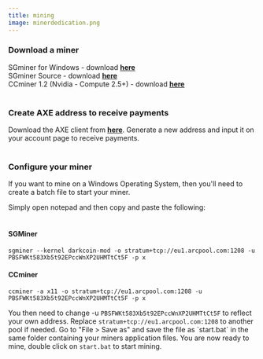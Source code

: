 ```yaml
---
title: mining
image: minerdedication.png
---
```

<h3 class="major">Download a miner</h3>
SGminer for Windows - download <a href="https://github.com/nicehash/sgminer/releases"><b>here</b></a><br />
SGminer Source - download <a href="https://github.com/nicehash/sgminer/releases"><b>here</b></a><br />
CCminer 1.2 (Nvidia - Compute 2.5+) - download <a href="https://github.com/cbuchner1/ccminer/releases/download/v1.2/ccminer-v1.2.zip"><b>here</b></a><br />
<br />
<h3>Create AXE address to receive payments</h3>
Download the AXE client from <a href="https://github.com/AXErunners/axe/releases"><b>here</b></a>. Generate a new address and input it on your account page to receive payments.<br />
<br />
<h3>Configure your miner</h3>
If you want to mine on a Windows Operating System, then you'll need to create a batch file to start your miner.

Simply open notepad and then copy and paste the following:<br />
<br />
<h4>SGMiner</h4>
<pre><code>sgminer --kernel darkcoin-mod -o stratum+tcp://eu1.arcpool.com:1208 -u PBSFWKt583Xb5t92EPccWnXP2UHMTtCt5F -p x</pre></code>
<h4>CCminer</h4>
<pre><code>ccminer -a x11 -o stratum+tcp://eu1.arcpool.com:1208 -u PBSFWKt583Xb5t92EPccWnXP2UHMTtCt5F -p x
</pre></code>
You then need to change -u <code>PBSFWKt583Xb5t92EPccWnXP2UHMTtCt5F</code> to reflect your own address. Replace <code>stratum+tcp://eu1.arcpool.com:1208</code> to another pool if needed. Go to "File > Save as" and save the file as `start.bat` in the same folder containing your miners application files. You are now ready to mine, double click on <code>start.bat</code> to start mining.
